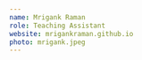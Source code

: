 ```yaml
---
name: Mrigank Raman
role: Teaching Assistant
website: mrigankraman.github.io
photo: mrigank.jpeg
---
```


<!-- [Schedule an appointment](#){: .btn .btn-outline } -->
